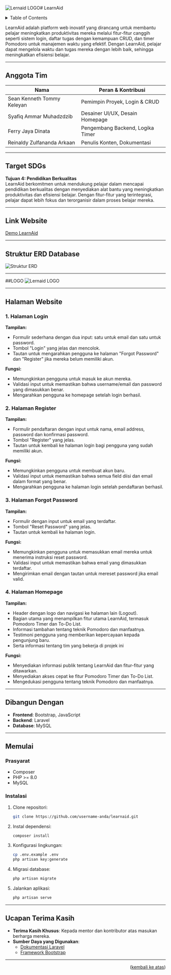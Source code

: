 ![Lernaid LOGO](https://github.com/user-attachments/assets/e5ea8c07-a703-4e2e-a7be-fe7313410259)# LearnAid

<!-- TABLE OF CONTENTS -->
<details>
  <summary>Table of Contents</summary>
  <ol>
    <li>
      <a href="#learnaid">LearnAid</a>
    </li>
    <li>
      <a href="#anggota-tim">Anggota Tim</a>
    </li>
    <li>
      <a href="#target-sdgs">Target SDGs</a>
    </li>
    <li>
      <a href="#link-website">Link Website</a>
    </li>
    <li>
      <a href="#struktur-erd-database">Struktur ERD Database</a>
    </li>
    <li>
      <a href="#halaman-website">Halaman Website</a>
      <ul>
        <li><a href="#1-halaman-login">1. Halaman Login</a></li>
        <li><a href="#2-halaman-register">2. Halaman Register</a></li>
        <li><a href="#3-halaman-forgot-password">3. Halaman Forgot Password</a></li>
        <li><a href="#4-halaman-homepage">4. Halaman Homepage</a></li>
      </ul>
    </li>
    <li>
      <a href="#dibangun-dengan">Dibangun Dengan</a>
    </li>
    <li>
      <a href="#memulai">Memulai</a>
      <ul>
        <li><a href="#prasyarat">Prasyarat</a></li>
        <li><a href="#instalasi">Instalasi</a></li>
      </ul>
    </li>
    <li>
      <a href="#ucapan-terima-kasih">Ucapan Terima Kasih</a>
    </li>
  </ol>
</details>

LearnAid adalah platform web inovatif yang dirancang untuk membantu pelajar meningkatkan produktivitas mereka melalui fitur-fitur canggih seperti sistem login, daftar tugas dengan kemampuan CRUD, dan timer Pomodoro untuk manajemen waktu yang efektif. Dengan LearnAid, pelajar dapat mengelola waktu dan tugas mereka dengan lebih baik, sehingga meningkatkan efisiensi belajar.

---

## Anggota Tim

| Nama                | Peran & Kontribusi            |
|---------------------|-------------------------------|
| Sean Kenneth Tommy Keleyan         | Pemimpin Proyek, Login & CRUD|
| Syafiq Ammar Muhadzdzib    | Desainer UI/UX, Desain Homepage |
| Ferry Jaya Dinata   | Pengembang Backend, Logika Timer |
| Reinaldy Zulfananda Arkaan    | Penulis Konten, Dokumentasi  |

---

## Target SDGs

**Tujuan 4: Pendidikan Berkualitas**  
LearnAid berkomitmen untuk mendukung pelajar dalam mencapai pendidikan berkualitas dengan menyediakan alat bantu yang meningkatkan produktivitas dan efisiensi belajar. Dengan fitur-fitur yang terintegrasi, pelajar dapat lebih fokus dan terorganisir dalam proses belajar mereka.

---

## Link Website
[Demo LearnAid](https://learnaid.xyz/login)

---

## Struktur ERD Database
![Struktur ERD](images/erd_diagram.png)

---

##LOGO
![Lernaid LOGO](https://github.com/user-attachments/assets/ceed91c1-b4ad-4407-8e5c-892c789288f8)

---

## Halaman Website

### 1. Halaman Login
**Tampilan:**
- Formulir sederhana dengan dua input: satu untuk email dan satu untuk password.
- Tombol "Login" yang jelas dan mencolok.
- Tautan untuk mengarahkan pengguna ke halaman "Forgot Password" dan "Register" jika mereka belum memiliki akun.

**Fungsi:**
- Memungkinkan pengguna untuk masuk ke akun mereka.
- Validasi input untuk memastikan bahwa username/email dan password yang dimasukkan benar.
- Mengarahkan pengguna ke homepage setelah login berhasil.

### 2. Halaman Register
**Tampilan:**
- Formulir pendaftaran dengan input untuk nama, email address, password dan konfirmasi password.
- Tombol "Register" yang jelas.
- Tautan untuk kembali ke halaman login bagi pengguna yang sudah memiliki akun.

**Fungsi:**
- Memungkinkan pengguna untuk membuat akun baru.
- Validasi input untuk memastikan bahwa semua field diisi dan email dalam format yang benar.
- Mengarahkan pengguna ke halaman login setelah pendaftaran berhasil.

### 3. Halaman Forgot Password
**Tampilan:**
- Formulir dengan input untuk email yang terdaftar.
- Tombol "Reset Password" yang jelas.
- Tautan untuk kembali ke halaman login.

**Fungsi:**
- Memungkinkan pengguna untuk memasukkan email mereka untuk menerima instruksi reset password.
- Validasi input untuk memastikan bahwa email yang dimasukkan terdaftar.
- Mengirimkan email dengan tautan untuk mereset password jika email valid.

### 4. Halaman Homepage
**Tampilan:**
- Header dengan logo dan navigasi ke halaman lain (Logout).
- Bagian utama yang menampilkan fitur utama LearnAid, termasuk Pomodoro Timer dan To-Do List.
- Informasi tambahan tentang teknik Pomodoro dan manfaatnya.
- Testimoni pengguna yang memberikan kepercayaan kepada pengunjung baru.
- Serta informasi tentang tim yang bekerja di projek ini

**Fungsi:**
- Menyediakan informasi publik tentang LearnAid dan fitur-fitur yang ditawarkan.
- Menyediakan akses cepat ke fitur Pomodoro Timer dan To-Do List.
- Mengedukasi pengguna tentang teknik Pomodoro dan manfaatnya.

---

## Dibangun Dengan
- **Frontend**: Bootstrap, JavaScript
- **Backend**: Laravel
- **Database**: MySQL

---

## Memulai

### Prasyarat
- Composer
- PHP >= 8.0
- MySQL

### Instalasi
1. Clone repositori:
   ```sh
   git clone https://github.com/username-anda/learnaid.git
   ```
2. Instal dependensi:
   ```sh
   composer install
   ```
3. Konfigurasi lingkungan:
   ```sh
   cp .env.example .env
   php artisan key:generate
   ```
4. Migrasi database:
   ```sh
   php artisan migrate
   ```
5. Jalankan aplikasi:
   ```sh
   php artisan serve
   ```

---

## Ucapan Terima Kasih
- **Terima Kasih Khusus**: Kepada mentor dan kontributor atas masukan berharga mereka.
- **Sumber Daya yang Digunakan**:
  - [Dokumentasi Laravel](https://laravel.com/docs)
  - [Framework Bootstrap](https://getbootstrap.com)

---

<p align="right">(<a href="#readme-top">kembali ke atas</a>)</p>
